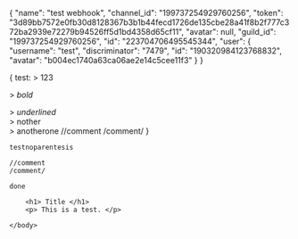 {
    "name": "test webhook",
    "channel_id": "199737254929760256",
    "token": "3d89bb7572e0fb30d8128367b3b1b44fecd1726de135cbe28a41f8b2f777c372ba2939e72279b94526ff5d1bd4358d65cf11",
    "avatar": null,
    "guild_id": "199737254929760256",
    "id": "223704706495545344",
    "user": {
        "username": "test",
        "discriminator": "7479",
        "id": "190320984123768832",
        "avatar": "b004ec1740a63ca06ae2e14c5cee11f3"
    }
}

{
    test: > 123 <p>
          > *bold* </p>
          > _underlined_ <br>
          > nother </br>
          > anotherone
          //comment
          /comment/
}

    testnoparentesis
    
    //comment
    /comment/
    
    done
    
<html>
    <body>
        
        <h1> Title </h1>
        <p> This is a test. </p>
        
    </body>
</html>
